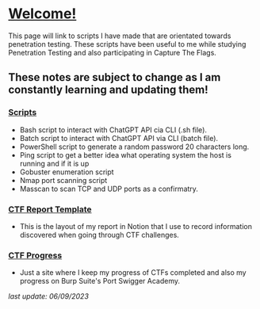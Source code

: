 # **[Welcome!](https://h1dz.github.io/Cyber/)**
 

This page will link to scripts I have made that are orientated towards penetration testing. These scripts have been useful to me while studying Penetration Testing and also participating in Capture The Flags.

## These notes are subject to change as I am constantly learning and updating them!              

### [Scripts](https://github.com/h1dz/Cyber/tree/Scripts) 
- Bash script to interact with ChatGPT API cia CLI (.sh file).
- Batch script to interact with ChatGPT API via CLI (batch file).
- PowerShell script to generate a random password 20 characters long.   
- Ping script to get a better idea what operating system the host is running and if it is up
- Gobuster enumeration script  
- Nmap port scanning script 
- Masscan to scan TCP and UDP ports as a confirmatry.    
     
### [CTF Report Template](https://h1dz.notion.site/Lab-Report-545292e58942465488b13c3db91399b0)   
- This is the layout of my report in Notion that I use to record information discovered when going through CTF challenges.     
    
### [CTF Progress](https://h1dz.gitbook.io/ctf/)    
- Just a site where I keep my progress of CTFs completed and also my progress on Burp Suite's Port Swigger Academy.    
    
     
     
_last update: 06/09/2023_
